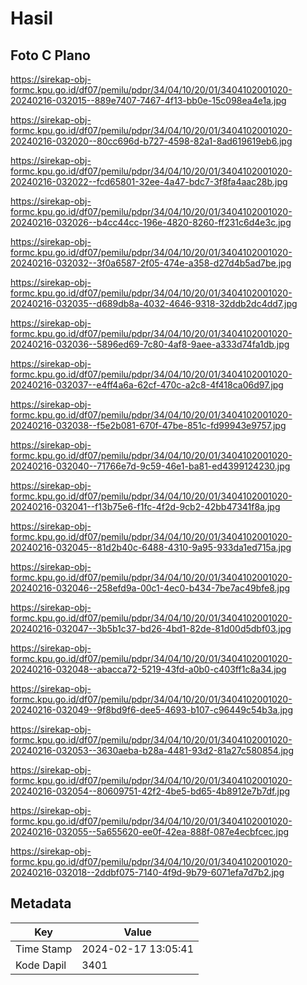 # Hasil

## Foto C Plano

https://sirekap-obj-formc.kpu.go.id/df07/pemilu/pdpr/34/04/10/20/01/3404102001020-20240216-032015--889e7407-7467-4f13-bb0e-15c098ea4e1a.jpg

https://sirekap-obj-formc.kpu.go.id/df07/pemilu/pdpr/34/04/10/20/01/3404102001020-20240216-032020--80cc696d-b727-4598-82a1-8ad619619eb6.jpg

https://sirekap-obj-formc.kpu.go.id/df07/pemilu/pdpr/34/04/10/20/01/3404102001020-20240216-032022--fcd65801-32ee-4a47-bdc7-3f8fa4aac28b.jpg

https://sirekap-obj-formc.kpu.go.id/df07/pemilu/pdpr/34/04/10/20/01/3404102001020-20240216-032026--b4cc44cc-196e-4820-8260-ff231c6d4e3c.jpg

https://sirekap-obj-formc.kpu.go.id/df07/pemilu/pdpr/34/04/10/20/01/3404102001020-20240216-032032--3f0a6587-2f05-474e-a358-d27d4b5ad7be.jpg

https://sirekap-obj-formc.kpu.go.id/df07/pemilu/pdpr/34/04/10/20/01/3404102001020-20240216-032035--d689db8a-4032-4646-9318-32ddb2dc4dd7.jpg

https://sirekap-obj-formc.kpu.go.id/df07/pemilu/pdpr/34/04/10/20/01/3404102001020-20240216-032036--5896ed69-7c80-4af8-9aee-a333d74fa1db.jpg

https://sirekap-obj-formc.kpu.go.id/df07/pemilu/pdpr/34/04/10/20/01/3404102001020-20240216-032037--e4ff4a6a-62cf-470c-a2c8-4f418ca06d97.jpg

https://sirekap-obj-formc.kpu.go.id/df07/pemilu/pdpr/34/04/10/20/01/3404102001020-20240216-032038--f5e2b081-670f-47be-851c-fd99943e9757.jpg

https://sirekap-obj-formc.kpu.go.id/df07/pemilu/pdpr/34/04/10/20/01/3404102001020-20240216-032040--71766e7d-9c59-46e1-ba81-ed4399124230.jpg

https://sirekap-obj-formc.kpu.go.id/df07/pemilu/pdpr/34/04/10/20/01/3404102001020-20240216-032041--f13b75e6-f1fc-4f2d-9cb2-42bb47341f8a.jpg

https://sirekap-obj-formc.kpu.go.id/df07/pemilu/pdpr/34/04/10/20/01/3404102001020-20240216-032045--81d2b40c-6488-4310-9a95-933da1ed715a.jpg

https://sirekap-obj-formc.kpu.go.id/df07/pemilu/pdpr/34/04/10/20/01/3404102001020-20240216-032046--258efd9a-00c1-4ec0-b434-7be7ac49bfe8.jpg

https://sirekap-obj-formc.kpu.go.id/df07/pemilu/pdpr/34/04/10/20/01/3404102001020-20240216-032047--3b5b1c37-bd26-4bd1-82de-81d00d5dbf03.jpg

https://sirekap-obj-formc.kpu.go.id/df07/pemilu/pdpr/34/04/10/20/01/3404102001020-20240216-032048--abacca72-5219-43fd-a0b0-c403ff1c8a34.jpg

https://sirekap-obj-formc.kpu.go.id/df07/pemilu/pdpr/34/04/10/20/01/3404102001020-20240216-032049--9f8bd9f6-dee5-4693-b107-c96449c54b3a.jpg

https://sirekap-obj-formc.kpu.go.id/df07/pemilu/pdpr/34/04/10/20/01/3404102001020-20240216-032053--3630aeba-b28a-4481-93d2-81a27c580854.jpg

https://sirekap-obj-formc.kpu.go.id/df07/pemilu/pdpr/34/04/10/20/01/3404102001020-20240216-032054--80609751-42f2-4be5-bd65-4b8912e7b7df.jpg

https://sirekap-obj-formc.kpu.go.id/df07/pemilu/pdpr/34/04/10/20/01/3404102001020-20240216-032055--5a655620-ee0f-42ea-888f-087e4ecbfcec.jpg

https://sirekap-obj-formc.kpu.go.id/df07/pemilu/pdpr/34/04/10/20/01/3404102001020-20240216-032018--2ddbf075-7140-4f9d-9b79-6071efa7d7b2.jpg


## Metadata

| Key        | Value               |
| ---------- | ------------------- |
| Time Stamp | 2024-02-17 13:05:41 |
| Kode Dapil | 3401                |



